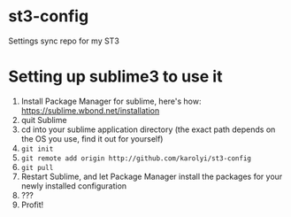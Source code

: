 st3-config
==========

Settings sync repo for my ST3

# Setting up sublime3 to use it

1. Install Package Manager for sublime, here's how: https://sublime.wbond.net/installation
2. quit Sublime
3. cd into your sublime application directory (the exact path depends on the OS you use, find it out for yourself)
4. `git init`
5. `git remote add origin http://github.com/karolyi/st3-config`
6. `git pull`
7. Restart Sublime, and let Package Manager install the packages for your newly installed configuration
8. ???
9. Profit!
